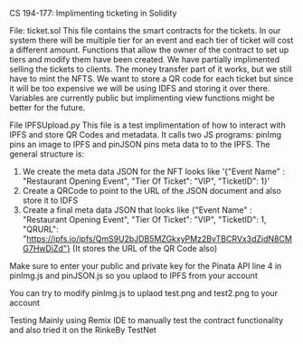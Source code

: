 CS 194-177: Implimenting ticketing in Solidity

File: ticket.sol
This file contains the smart contracts for the tickets. In our system there will be multiple tier for an event and each tier of ticket will cost a different amount. Functions that allow the owner of the contract to set up tiers and modify them have been created. We have partially implimented selling the tickets to clients. The money transfer part of it works, but we still have to mint the NFTS. We want to store a QR code for each ticket but since it will be too expensive we will be using IDFS and storing it over there. Variables are currently public but implimenting view functions might be better for the future. 

File IPFSUpload.py
This file is a test implimentation of how to interact with IPFS and store QR Codes and metadata. It calls two JS programs: pinImg pins an image to IPFS and pinJSON pins meta data to to the IPFS. The general structure is:
1) We create the meta data JSON for the NFT looks like '{"Event Name" : "Restaurant Opening Event", "Tier Of Ticket": "VIP", "TicketID": 1}'
2) Create a QRCode to point to the URL of the JSON document and also store it to IDFS 
3) Create a final meta data JSON that looks like  {"Event Name" : "Restaurant Opening Event", "Tier Of Ticket": "VIP", "TicketID": 1, "QRURL": "https://ipfs.io/ipfs/QmS9U2bJDB5MZGkxyPMz2BvTBCRVx3dZjdN8CMG7HwDiZd"} (It stores the URL of the QR Code also) 


Make sure to enter your public and private key for the Pinata API line 4 in pinImg.js and pinJSON.js so you uplaod to IPFS from your account 

You can try to modify pinImg.js to uplaod test.png and test2.png to your account

Testing
Mainly using Remix IDE to manually test the contract functionality and also tried it on the RinkeBy TestNet



